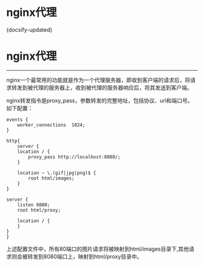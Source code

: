 
# nginx代理
{docsify-updated}




# nginx代理
--------------------
nginx一个最常用的功能就是作为一个代理服务器，即收到客户端的请求后，将请求转发到被代理的服务器上，收到被代理的服务器响应后，将其发送到客户端。

nginx转发指令是proxy_pass，参数转发的完整地址，包括协议、url和端口号。
如下配置：

    events {
        worker_connections  1024;
    }

    http{
        server {
        location / {
            proxy_pass http://localhost:8080/;
        }

        location ~ \.(gif|jpg|png)$ {
            root html/images;
        }
    }

    server {
        listen 8080;
        root html/proxy;

        location / {
        }
    }
    }

上述配置文件中，所有80端口的图片请求将被映射到html/images目录下,其他请求则会被转发到8080端口上，映射到html/proxy目录中。